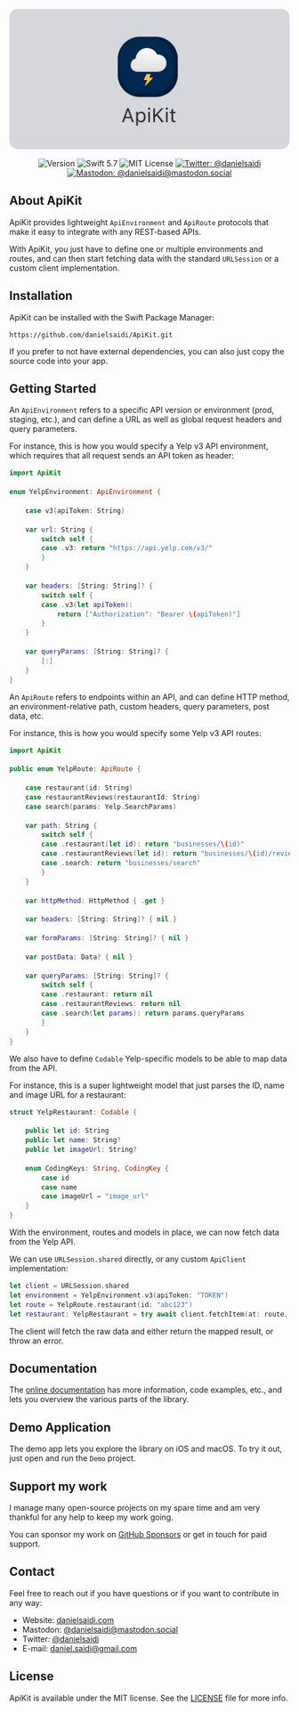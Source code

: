 <p align="center">
    <img src ="Resources/Logo_GitHub.png" alt="ApiKit Logo" title="ApiKit" />
</p>

<p align="center">
    <img src="https://img.shields.io/github/v/release/danielsaidi/ApiKit?color=%2300550&sort=semver" alt="Version" title="Version" />
    <img src="https://img.shields.io/badge/swift-5.7-orange.svg" alt="Swift 5.7" title="Swift 5.7" />
    <img src="https://img.shields.io/github/license/danielsaidi/ApiKit" alt="MIT License" title="MIT License" />
    <a href="https://twitter.com/danielsaidi">
        <img src="https://img.shields.io/twitter/url?label=Twitter&style=social&url=https%3A%2F%2Ftwitter.com%2Fdanielsaidi" alt="Twitter: @danielsaidi" title="Twitter: @danielsaidi" />
    </a>
    <a href="https://mastodon.social/@danielsaidi">
        <img src="https://img.shields.io/mastodon/follow/000253346?label=mastodon&style=social" alt="Mastodon: @danielsaidi@mastodon.social" title="Mastodon: @danielsaidi@mastodon.social" />
    </a>
</p>


## About ApiKit

ApiKit provides lightweight ``ApiEnvironment`` and ``ApiRoute`` protocols that make it easy to integrate with any REST-based APIs.

With ApiKit, you just have to define one or multiple environments and routes, and can then start fetching data with the standard `URLSession` or a custom client implementation.



## Installation

ApiKit can be installed with the Swift Package Manager:

```
https://github.com/danielsaidi/ApiKit.git
```

If you prefer to not have external dependencies, you can also just copy the source code into your app.



## Getting Started

An ``ApiEnvironment`` refers to a specific API version or environment (prod, staging, etc.), and can define a URL as well as global request headers and query parameters.

For instance, this is how you would specify a Yelp v3 API environment, which requires that all request sends an API token as header:

```swift
import ApiKit

enum YelpEnvironment: ApiEnvironment {

    case v3(apiToken: String)
    
    var url: String {
        switch self {
        case .v3: return "https://api.yelp.com/v3/"
        }
    }
 
    var headers: [String: String]? {
        switch self {
        case .v3(let apiToken):
            return ["Authorization": "Bearer \(apiToken)"]
        }
    }
    
    var queryParams: [String: String]? {
        [:]
    }
}
```

An ``ApiRoute`` refers to endpoints within an API, and can define HTTP method, an environment-relative path, custom headers, query parameters, post data, etc.

For instance, this is how you would specify some Yelp v3 API routes:

```swift
import ApiKit

public enum YelpRoute: ApiRoute {

    case restaurant(id: String)
    case restaurantReviews(restaurantId: String)
    case search(params: Yelp.SearchParams)

    var path: String {
        switch self {
        case .restaurant(let id): return "businesses/\(id)"
        case .restaurantReviews(let id): return "businesses/\(id)/reviews"
        case .search: return "businesses/search"
        }
    }

    var httpMethod: HttpMethod { .get }

    var headers: [String: String]? { nil }

    var formParams: [String: String]? { nil }

    var postData: Data? { nil }
    
    var queryParams: [String: String]? {
        switch self {
        case .restaurant: return nil
        case .restaurantReviews: return nil
        case .search(let params): return params.queryParams
        }
    }
}
```

We also have to define `Codable` Yelp-specific models to be able to map data from the API.

For instance, this is a super lightweight model that just parses the ID, name and image URL for a restaurant:

```swift
struct YelpRestaurant: Codable {
    
    public let id: String
    public let name: String?
    public let imageUrl: String?
    
    enum CodingKeys: String, CodingKey {
        case id
        case name
        case imageUrl = "image_url"
    }
}
```

With the environment, routes and models in place, we can now fetch data from the Yelp API.

We can use `URLSession.shared` directly, or any custom ``ApiClient`` implementation:

```swift
let client = URLSession.shared
let environment = YelpEnvironment.v3(apiToken: "TOKEN") 
let route = YelpRoute.restaurant(id: "abc123") 
let restaurant: YelpRestaurant = try await client.fetchItem(at: route, in: environment)
```

The client will fetch the raw data and either return the mapped result, or throw an error.



## Documentation

The [online documentation][Documentation] has more information, code examples, etc., and lets you overview the various parts of the library.



## Demo Application

The demo app lets you explore the library on iOS and macOS. To try it out, just open and run the `Demo` project.



## Support my work

I manage many open-source projects on my spare time and am very thankful for any help to keep my work going. 

You can sponsor my work on [GitHub Sponsors][Sponsors] or get in touch for paid support.



## Contact

Feel free to reach out if you have questions or if you want to contribute in any way:

* Website: [danielsaidi.com][Website]
* Mastodon: [@danielsaidi@mastodon.social][Mastodon]
* Twitter: [@danielsaidi][Twitter]
* E-mail: [daniel.saidi@gmail.com][Email]



## License

ApiKit is available under the MIT license. See the [LICENSE][License] file for more info.



[Email]: mailto:daniel.saidi@gmail.com
[Website]: https://www.danielsaidi.com
[Twitter]: https://www.twitter.com/danielsaidi
[Mastodon]: https://mastodon.social/@danielsaidi
[Sponsors]: https://github.com/sponsors/danielsaidi

[Documentation]: https://danielsaidi.github.io/ApiKit/documentation/apikit/
[Getting-Started]: https://danielsaidi.github.io/ApiKit/documentation/apikit/getting-started
[License]: https://github.com/danielsaidi/ApiKit/blob/master/LICENSE
